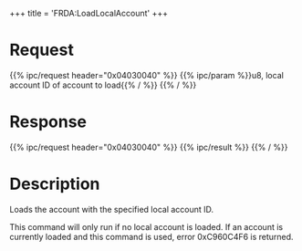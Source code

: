 +++
title = 'FRDA:LoadLocalAccount'
+++

# Request

{{% ipc/request header="0x04030040" %}}
{{% ipc/param %}}u8, local account ID of account to load{{% / %}}
{{% / %}}

# Response

{{% ipc/request header="0x04030040" %}}
{{% ipc/result %}}
{{% / %}}

# Description

Loads the account with the specified local account ID.

This command will only run if no local account is loaded. If an account is currently loaded and this command is used, error 0xC960C4F6 is returned.
